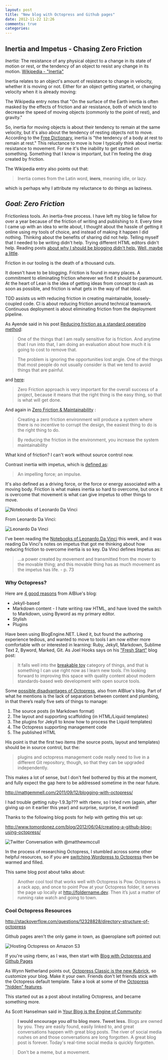 ```yaml
---
layout: post
title: "New blog with Octopress and Github pages"
date: 2012-11-22 12:26
comments: true
categories: 
---
```


## Inertia and Impetus - Chasing Zero Friction

_Inertia:_ The resistance of any physical object to a change in its state of motion or rest, or the tendency of an object to resist any change in its motion. [Wikipedia - "Inertia"][11] 

Inertia relates to an object's amount of resistance to change in velocity, whether it is moving or not. Either for an object getting started, or changing velocity when it is already moving:

The Wikipedia entry notes that "On the surface of the Earth inertia is often masked by the effects of friction and air resistance, both of which tend to decrease the speed of moving objects (commonly to the point of rest), and gravity."

So, inertia for moving objects is about their tendency to remain at the same velocity, but it's also about the tendency of resting objects not to move. According to the [Free Dictionary][12], inertia is "the tendency of a body at rest to remain at rest." This reluctance to move is how I typically think about inertia: resistance to movement. For me it's the inability to get started on something. Something that I know is important, but I'm feeling the drag created by friction.

The Wikipedia entry also points out that:

>Inertia comes from the Latin word, __iners__, meaning idle, or lazy.

which is perhaps why I attribute my reluctance to do things as laziness.

## _Goal: Zero Friction_

Frictionless tools. An inertia-free process. I have left my blog lie fallow for over a year because of the friction of writing and publishing to it. Every time I came up with an idea to write about, I thought about the hassle of getting it online using my tools of choice, and instead of making it happen I did nothing. Thinking about the benefits of sharing did not help. Telling myself that I needed to be writing didn't help. Trying different HTML editors didn't help. Reading posts [about why I should be blogging didn't help.][22] [Well, maybe a little][23].

Friction in our tooling is the death of a thousand cuts.

It doesn't have to be blogging. Friction is found in many places. A commitment to eliminating friction wherever we find it should be paramount. At the heart of Lean is the idea of getting ideas from concept to cash as soon as possible, and friction is what gets in the way of that ideal. 

TDD assists us with reducing friction in creating maintainable, loosely-coupled code. CI is about reducing friction around technical teamwork. Continuous deployment is about eliminating friction from the deployment pipeline.

As Ayende said in his post [Reducing friction as a standard operating method][10]:

>One of the things that I am really sensitive for is friction. And anytime that I run into that, I am doing an evaluation about how much it is going to cost to remove that.

>The problem is ignoring the opportunities lost angle. One of the things that most people do not usually consider is that we tend to avoid things that are painful.

and [here][20]:

>Zero Friction approach is very important for the overall success of a project, because it means that the right thing is the easy thing, so that is what will get done.

And again in [Zero Friction & Maintainability][21] :

>Creating a zero friction environment will produce a system where there is no incentive to corrupt the design, the easiest thing to do is the right thing to do.

>By reducing the friction in the environment, you increase the system maintainability

What kind of friction? I can't work without source control now. 


Contrast inertia with impetus, which is [defined as][21]:

>An impelling force; an impulse.

It's also defined as a driving force, or the force or energy associated with a moving body. Friction is what makes inertia so hard to overcome, but once it is overcome that movement is what can give impetus to other things to move.

![Notebooks of Leonardo Da Vinci](notebooks-of-leonardo-da-vinci.jpg)

From Leonardo Da Vinci: 

![Leonardo Da Vinci](http://upload.wikimedia.org/wikipedia/commons/f/f9/Leonardo_da_Vinci_-_Self-Portrait_-_WGA12798.jpg)

I've been reading the [Notebooks of Leonardo Da Vinci][13] this week, and it was reading Da Vinci's notes on impetus that got me thinking about how reducing friction to overcome inertia is so key. Da Vinci defines Impetus as:

>...a power created by movement and transmitted from the mover to the movable thing; and this movable thing has as much movement as the impetus has life. - p. 73



### Why Octopress?

Here are [4 good reasons][0] from AlBlue's blog: 

* Jekyll-based
* Markdown content - I hate writing raw HTML, and have loved the switch to Markdown, using Byword as my primary editor.
* Stylish
* Plugins

Have been using BlogEngine.NET. Liked it, but found the authoring experience tedious, and wanted to move to tools I am now either more comfortable with or interested in learning: Ruby, Jekyll, Markdown, Sublime Text 2, Byword, Marked, Git. As Joel Hooks says on his ["Fresh Start"][1] blog post:

>It falls well into the [breakable toy][5] category of things, and that is something I can use right now as I learn new tools. I’m looking forward to improving this space with quality content about modern standards-based web development with open source tools.

Some [possible disadvantages of Octopress][2], also from AlBlue's blog. Part of what he mentions is the lack of separation between content and plumbing, in that there’s really five sets of things to manage:

1. The source posts (in Markdown format)
1. The layout and supporting scaffolding (in HTML/Liquid templates)
1. The plugins for Jekyll to know how to process the Liquid templates)
1. The Octopress supporting management code
1. The published HTML

His point is that the first two items (the source posts, layout and templates) should be in source control, but the:

>plugins and octopress management code really need to live in a different Git repository, though, so that they can be upgraded independently.

This makes a lot of sense, but I don't feel bothered by this at the moment, and fully expect the gap here to be addressed sometime in the near future.

http://mattgemmell.com/2011/09/12/blogging-with-octopress/

I had trouble getting ruby-1.9.3p??? with rbenv, so I tried rvm (again, after giving up on it earlier this year) and surprise, surprise, it worked!

Thanks to the following blog posts for help with getting this set up:

http://www.tomordonez.com/blog/2012/06/04/creating-a-github-blog-using-octopress/

![Twitter Conversation with @matthewmccull](github-pages-user-versus-project-pages.png)


In the process of researching Octopress, I stumbled across some other helpful resources, so if you are [switching Wordpress to Octopress][3] then be warmed and filled.

This same blog post about  talks about:

>Another cool tool that works well with Octopress is Pow. Octopress is a rack app, and once to point Pow at your Octopress folder, it serves the page up locally at http://foldername.dev. Then it’s just a matter of running rake watch and going to town.

### Cool Octopress Resources

http://stackoverflow.com/questions/12328828/directory-structure-of-octopress

Github pages aren't the only game in town, as @aeroplane soft pointed out:

![Hosting Octopress on Amazon S3](hosting-octopress-s3.png)

If you're using rbenv, as I was, then start with [Blog with Octopress and Github Pages][26]

As Wynn Netherland points out, [Octopress Classic is the new Kubrick][24], so customize your blog. Make it your own. Friends don't let friends stick with the Octopress default template. Take a look at some of the [Octopress "hidden" features][25].

This started out as a post about installing Octopress, and became something more.

As Scott Hanselman said in [Your Blog is the Engine of Community][23]:

>**I would encourage you _all_ to blog more. Tweet less.** Blogs are owned by you. They are easily found, easily linked to, and great conversations happen with great blog posts. The river of social media rushes on and those conversations are long forgotten. A great blog post is forever. Today's real-time social media is quickly forgotten.

>Don't be a meme, but a movement.



[0]: http://alblue.bandlem.com/2012/02/advantages-of-octopress.html
[1]: http://joelhooks.com/blog/2012/07/25/fresh-start-migrating-wordpress-octopress/
[2]: http://alblue.bandlem.com/2012/02/disadvantages-of-octopress.html
[3]: http://adampreble.net/blog/2012/09/another-octopress-blog/
[5]: http://redsquirrel.com/dave/work/a2j/patterns/BreakableToys.html
[10]: http://ayende.com/blog/4298/reducing-friction-as-a-standard-operating-method
[11]: http://en.wikipedia.org/wiki/Inertia
[12]: http://www.thefreedictionary.com/inertia
[13]: http://www.amazon.com/Notebooks-Leonardo-Vinci-Worlds-Classics/dp/0192815385
[20]: http://ayende.com/blog/3131/setting-up-zero-friction-projects-data-access
[21]: http://www.thefreedictionary.com/impetus
[22]: http://www.hanselman.com/blog/YourWordsAreWasted.aspx
[23]: http://www.hanselman.com/blog/YourBlogIsTheEngineOfCommunity.aspx
[24]: http://wynnnetherland.com/journal/octopress-classic-is-the-new-kubrick
[25]: http://www.meatleasing.com/octopress-hidden-features/index.html
[26]: http://kvz.io/blog/2012/09/25/blog-with-octopress/